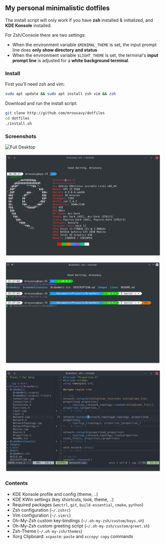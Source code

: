 ## My personal minimalistic dotfiles
The install script will only work if you have **zsh** installed & initialized, and **KDE Konsole** installed.

For Zsh/Console there are two settings:

* When the environment variable `$MINIMAL_THEME` is set, the input prompt line does **only show directory and status**
* When the environment variable `$LIGHT_THEME` is set, the terminal's **input prompt line** is adjusted for a **white background terminal**.

### Install
First you'll need zsh and vim:
```sh
sudo apt update && sudo apt install zsh vim && zsh
```

Download and run the install script:
```sh
git clone http://github.com/mrousavy/dotfiles
cd dotfiles
./install.sh
```

### Screenshots
![Full Desktop](https://github.com/mrousavy/dotfiles/raw/master/Screenshots/desktop.png)

![Neofetch Screenshot](https://github.com/mrousavy/dotfiles/raw/master/Screenshots/fetch.png)

![Zsh Screenshot](https://github.com/mrousavy/dotfiles/raw/master/Screenshots/zsh.png)

![Vim Screenshot](https://github.com/mrousavy/dotfiles/raw/master/Screenshots/vim.png)

### Contents

* KDE Konsole profile and config (theme, ..)
* KDE KWin settings (key shortcuts, look, theme, ..)
* Required packages (`wmctrl`, `git`, `build-essential`, `cmake`, `python`)
* Zsh configuration (`~/.zshrc`)
* Vim configuration (`~/.vimrc`)
* Oh-My-Zsh custom key-bindings (`~/.oh-my-zsh/custom/keys.sh`)
* Oh-My-Zsh custom greeting script (`~/.oh-my-zsh/custom/greet.sh`)
* Zsh-Theme (`~/.oh-my-zsh/themes`)
* Xorg Clipboard: `xcpaste`: `paste` and `xccopy`: `copy` commands
